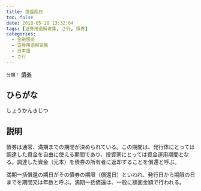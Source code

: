 ```yaml
---
title: 償還期日
toc: false
date: 2018-05-18 13:32:04
tags: [证券用语解说集, さ行, 債券]
categories:
  - 金融服务
  - 证券用语解说集
  - 日本語
  - さ行
---
```


`分類：` [債券](/tags/債券/)

## ひらがな

しょうかんきじつ

## 説明

債券は通常、満期までの期間が決められている。この期間は、発行体にとっては調達した資金を自由に使える期間であり、投資家にとっては資金運用期間となる。調達した資金（元本）を債券の所有者に返却することを償還と呼ぶ。

満期一括償還の期日がその債券の期限（償還日）といわれ、発行日から期限の日までを期間又は年数と呼ぶ。満期一括償還は、一般に額面金額で行われる。
